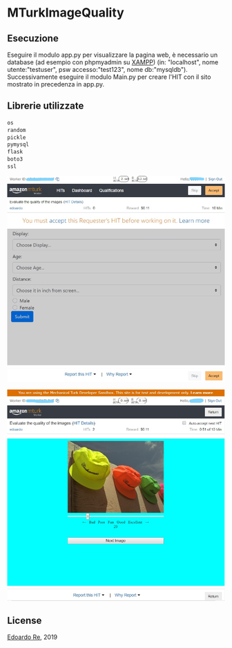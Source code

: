 # MTurkImageQuality

## Esecuzione
Eseguire il modulo app.py per visualizzare la pagina web, è necessario un database (ad esempio con phpmyadmin su [XAMPP](https://www.apachefriends.org/it/download.html)) (in: "localhost", nome utente:"testuser", psw accesso:"test123", nome db:"mysqldb").
Successivamente eseguire il modulo Main.py per creare l'HIT con il sito mostrato in precedenza in app.py.
## Librerie utilizzate
```python
os
random
pickle 
pymysql
flask
boto3
ssl
```
![Screenshot](InkedCattura_LI.jpg)

![Screenshot](InkedCattura2_LI.jpg)


## License
[Edoardo Re](https://github.com/edoardore), 2019
